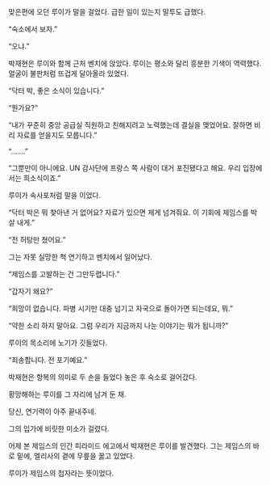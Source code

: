 맞은편에 오던 루이가 말을 걸었다. 급한 일이 있는지 말투도 급했다.

“숙소에서 보자.”

“오냐.”

박재현은 루이와 함께 근처 벤치에 앉았다. 루이는 평소와 달리 흥분한 기색이 역력했다. 얼굴이 불판처럼 뜨겁게 달아올라 있었다.

“닥터 박, 좋은 소식이 있습니다.”

“뭔가요?”

“내가 꾸준히 중앙 공급실 직원하고 친해지려고 노력했는데 결실을 맺었어요. 잘하면 비리 자료를 얻을지도 모릅니다.”

“…….”

“그뿐만이 아니에요. UN 감사단에 프랑스 쪽 사람이 대거 포진됐다고 해요. 우리 입장에서는 희소식이죠.”

루이가 속사포처럼 말을 이었다.

“닥터 박은 뭐 찾아낸 거 없어요? 자료가 있으면 제게 넘겨줘요. 이 기회에 제임스를 박살 내게.”

“전 허탕만 쳤어요.”

그는 자못 실망한 척 연기하고 벤치에서 일어났다.

“제임스를 고발하는 건 그만두렵니다.”

“갑자기 왜요?”

“희망이 없습니다. 파병 시기만 대충 넘기고 자국으로 돌아가면 되는데요, 뭐.”

“약한 소리 하지 말아요. 그럼 우리가 지금까지 나눈 이야기는 뭐가 됩니까?”

루이의 목소리에 노기가 깃들었다.

“죄송합니다. 전 포기예요.”

박재현은 항복의 의미로 두 손을 들었다 놓은 후 숙소로 걸어갔다.

황망해하는 루이를 그 자리에 남겨 둔 채.

당신, 연기력이 아주 끝내주네.

그의 입가에 비릿한 미소가 걸렸다.

어제 본 제임스의 인간 피라미드 에고에서 박재현은 루이를 발견했다. 그는 제임스의 바로 밑에, 엘리사의 곁에 무릎을 꿇고 있었다.

루이가 제임스의 첩자라는 뜻이었다.